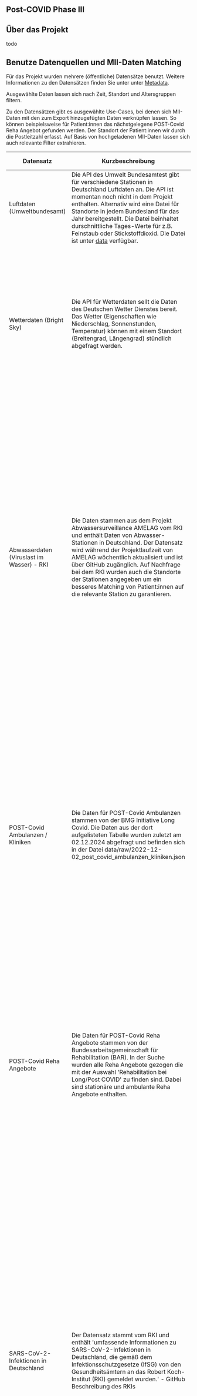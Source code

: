 ## Post-COVID Phase III

## Über das Projekt

todo

## Benutze Datenquellen und MII-Daten Matching

Für das Projekt wurden mehrere (öffentliche) Datensätze benutzt. Weitere Informationen zu den Datensätzen finden Sie unter unter [Metadata](../data/2025-02-18_metadata.json).

Ausgewählte Daten lassen sich nach Zeit, Standort und Altersgruppen filtern.

Zu den Datensätzen gibt es ausgewählte Use-Cases, bei denen sich MII-Daten mit den zum Export hinzugefügten Daten verknüpfen lassen. So können beispielsweise für Patient:innen das nächstgelegene POST-Covid Reha Angebot gefunden werden. Der Standort der Patient:innen wir durch die Postleitzahl erfasst. Auf Basis von hochgeladenen MII-Daten lassen sich auch relevante Filter extrahieren.

| Datensatz                                 | Kurzbeschreibung                                                                                                                                                                                                                                                                                                                                                                                                                         | Mögliche Filterung                                                                                                                                                                                                                                                                                                                                                                                                                                                                                                                                                                                                                    | Link                                                                          | MII-Daten-Matching                                                                                                                                                                                                                                                                                                                                                                                                                                                                    |
| ----------------------------------------- | ---------------------------------------------------------------------------------------------------------------------------------------------------------------------------------------------------------------------------------------------------------------------------------------------------------------------------------------------------------------------------------------------------------------------------------------- | ------------------------------------------------------------------------------------------------------------------------------------------------------------------------------------------------------------------------------------------------------------------------------------------------------------------------------------------------------------------------------------------------------------------------------------------------------------------------------------------------------------------------------------------------------------------------------------------------------------------------------------- | ----------------------------------------------------------------------------- | ------------------------------------------------------------------------------------------------------------------------------------------------------------------------------------------------------------------------------------------------------------------------------------------------------------------------------------------------------------------------------------------------------------------------------------------------------------------------------------- |
| Luftdaten (Umweltbundesamt)               | Die API des Umwelt Bundesamtest gibt für verschiedene Stationen in Deutschland Luftdaten an. Die API ist momentan noch nicht in dem Projekt enthalten. Alternativ wird eine Datei für Standorte in jedem Bundesland für das Jahr bereitgestellt. Die Datei beinhaltet durschnittliche Tages-Werte für z.B. Feinstaub oder Stickstoffdioxid. Die Datei ist unter [data](..data/2025-03-31_air_quality_states_schadstoffe.json) verfügbar. | Momentan ist noch keine Filterung implementiert. Der Datensatz enthält Angaben zu Standort und Datum.                                                                                                                                                                                                                                                                                                                                                                                                                                                                                                                                 | https://www.umweltbundesamt.de/daten/luft/luftdaten/doc                       | Momentan ist noch kein MII-Daten-Matching verfügbar                                                                                                                                                                                                                                                                                                                                                                                                                                   |
| Wetterdaten (Bright Sky)                  | Die API für Wetterdaten sellt die Daten des Deutschen Wetter Dienstes bereit. Das Wetter (Eigenschaften wie Niederschlag, Sonnenstunden, Temperatur) können mit einem Standort (Breitengrad, Längengrad) stündlich abgefragt werden.                                                                                                                                                                                                     | Die Wetterdaten können nach Standort (Breitengrad, Längengrad) und Zeit gefiltert werden. Bei Filterung "bundesweit" wird für jedes Bundesland ein Standort gewählt, der mittig liegt. Wenn Kreise ausgewählt sind wird für jeden Kreis der mittlere Punkt gewählt.                                                                                                                                                                                                                                                                                                                                                                   | https://brightsky.dev/                                                        | Use Case: Wetterdaten am Wohnort der Patient:innen: Für das Matching mit den MII-Daten wird in den exportierten Daten für jeden Patienten/jede Patientin die nächstgelegene Station in den ausgewählten Bundesländern/Kreisen gesucht.                                                                                                                                                                                                                                                |
| Abwasserdaten (Viruslast im Wasser) - RKI | Die Daten stammen aus dem Projekt Abwassersurveillance AMELAG vom RKI und enthält Daten von Abwasser-Stationen in Deutschland. Der Datensatz wird während der Projektlaufzeit von AMELAG wöchentlich aktualisiert und ist über GitHub zugänglich. Auf Nachfrage bei dem RKI wurden auch die Standorte der Stationen angegeben um ein besseres Matching von Patient:innen auf die relevante Station zu garantieren.                       | Die Abwasserdaten lassen sich nach Zeit und Standort filtern. Die zeitliche Angabe beschränkt aus welchem Zeitraum die Daten zurückgegeben werden sollen. Bei der Filterung nach Standort kann auf die Liste der Standorte der Kläranlagen zurückgegriffen werden. Diese enthalten das Bundesland der Anlage. Für den Filter "bundesweit" werden alle Kläranlagen zurückgegeben. Bei der Filterung nach Kreisen werden die relevanten Bundesländer gesucht und dann,g genauso wie bei der Filterung nach Bundesländern, die relevanten Kläranlagen zurückgegeben.                                                                     | https://github.com/robert-koch-institut/Abwassersurveillance_AMELAG/tree/main | Use Case: Abwassersurveillance AMELAG am Wohnort der Patient:inne: Für das Matching mit den MII-Daten wird in den expotierten Daten für jeden Patienten/jede Patientin die nächstgelegene Station gesucht. Dabei kann nicht direkt von Kreis auf Standort der Abwassersurveillance gemapped werden. Es werden daher (wenn Kreise ausgewählt) die relevanten Bundesländer identifiziert und die Standorte in diesen Bundesländern für die Suche der nächstgelegenen Standorte benutzt. |
| POST-Covid Ambulanzen / Kliniken          | Die Daten für POST-Covid Ambulanzen stammen von der BMG Initiative Long Covid. Die Daten aus der dort aufgelisteten Tabelle wurden zuletzt am 02.12.2024 abgefragt und befinden sich in der Datei data/raw/2022-12-02_post_covid_ambulanzen_kliniken.json                                                                                                                                                                                | Die POST-Covid Ambulanzen / Kliniken können nach Standort gefiltert werden. Dabei haben die Kliniken angaben zu ihren Postleitzahlen. Wenn "bundesweit" angegeben wird, werden alle Standorte zurückgegeben. Bei Filterung nach Bundesländern / Kreise werden erst die relevanten Postleitzahlen gesammelt und dann die Kliniken zurückgegeben, die in den relevanten Postleitzahlen liegen.                                                                                                                                                                                                                                          | https://www.bmg-longcovid.de/service/buergertelefon-und-regionale-kliniksuche | Momentan ist noch kein MII-Daten-Matching verfügbar                                                                                                                                                                                                                                                                                                                                                                                                                                   |
| POST-Covid Reha Angebote                  | Die Daten für POST-Covid Reha Angebote stammen von der Bundesarbeitsgemeinschaft für Rehabilitation (BAR). In der Suche wurden alle Reha Angebote gezogen die mit der Auswahl 'Rehabilitation bei Long/Post COVID' zu finden sind. Dabei sind stationäre und ambulante Reha Angebote enthalten.                                                                                                                                          | Die Reha-Angebote können nach Standort gefiltert werden. Die Reha-Standorte enthalten Informationen zu Breitengrad, Längengrad. Für "bundesweit" werden alle Reha Angebote zurückgegeben. Wenn Bundesländer oder Kreise ausgewählt sind wird die nächstgelegene Reha gesucht, indem Breitengrad, Längengrad der jeweiligen Auswahl benutzt wird.                                                                                                                                                                                                                                                                                      | https://www.reha-einrichtungsverzeichnis.de/index.html                        | Use Case: POST-Covid Rehaeinrichtungen am Wohnort der Patient:innen: Für das Matching mit den MII-Daten wird in den exportierten Daten für jeden Patienten/ jede Patientin die nächstgelegene Rehaeinrichtung gesucht. Dabei kann Breitengrad und Längengrad der Rehaeinrichtung berücksichtigt werden um die möglichst nahe Einrichtung in den ausgewählten Bundesländern/Kreisen (oder bundesweit) zu finden.                                                                       |
| SARS-CoV-2-Infektionen in Deutschland     | Der Datensatz stammt vom RKI und enthält 'umfassende Informationen zu SARS-CoV-2-Infektionen in Deutschland, die gemäß dem Infektionsschutzgesetze (IfSG) von den Gesundheitsämtern an das Robert Koch-Institut (RKI) gemeldet wurden.' - GitHub Beschreibung des RKIs                                                                                                                                                                   | Die Daten zu SARS-CoV-2-Infektionen in Deutschland können nach Zeit, Standort und Altersgruppe gefiltert werden. Die zeitliche Angabe beschränkt aus welchem Zeitraum die Daten zurückgegeben werden sollen. Die Filterung nach Standort kann auf Bundesland-Ebene erfolgen. Wird "bundesweit" auswgewählt, werden alle Standorte zurückgegeben. Bei der Auswahl von Kreisen werden die relevanten Bundesländer ausgewählt und zurückgegeben, genauso wie bei der Auswahl von Bundesländern. Der Datensatz lässt sich auch nach Altersgruppen filtern. Dabei werden die im Datensatz vorgegebenen Altersgruppe, z.B. "15-34" benutzt. | https://github.com/robert-koch-institut/SARS-CoV-2-Infektionen_in_Deutschland | Momentan ist noch kein MII-Daten-Matching verfügbar                                                                                                                                                                                                                                                                                                                                                                                                                                   |

Tabelle 1: Übersicht der benutzten Datenquellen und MII-Daten Matching

## Starten des Projektes

Die Applikation wurde mit Vue.js und TypeScript entwickelt. Um das Projekt zu starten, führen Sie folgende Befehle aus.

Um die Abhängigkeiten zu installieren, führen Sie den folgenden Befehl aus:

```bash
cd frontend
npm install
```

Um die Applikation (das Frontend) zu starten:

```bash
npm run dev
```

Um das Frontend zu bauen:

```bash
npm run build
```
